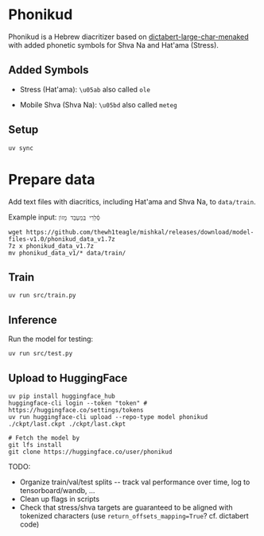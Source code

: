 # Phonikud

Phonikud is a Hebrew diacritizer based on [dictabert-large-char-menaked](https://huggingface.co/dicta-il/dictabert-large-char-menaked) with added phonetic symbols for Shva Na and Hat'ama (Stress).

## Added Symbols

- Stress (Hat'ama): `\u05ab` also called `ole`

- Mobile Shva (Shva Na): `\u05bd` also called `meteg`

## Setup

```console
uv sync
```

#  Prepare data

Add text files with diacritics, including Hat'ama and Shva Na, to `data/train`.

Example input: `סֵ֫לֵרִי בְּֽמַעְבַּד מָזוֹן`

```console
wget https://github.com/thewh1teagle/mishkal/releases/download/model-files-v1.0/phonikud_data_v1.7z
7z x phonikud_data_v1.7z
mv phonikud_data_v1/* data/train/
```

## Train

```console
uv run src/train.py
```

## Inference

Run the model for testing:

```console
uv run src/test.py
```

## Upload to HuggingFace

```console
uv pip install huggingface_hub
huggingface-cli login --token "token" # https://huggingface.co/settings/tokens 
uv run huggingface-cli upload --repo-type model phonikud ./ckpt/last.ckpt ./ckpt/last.ckpt

# Fetch the model by
git lfs install
git clone https://huggingface.co/user/phonikud
```

TODO:
* Organize train/val/test splits -- track val performance over time, log to tensorboard/wandb, ...
* Clean up flags in scripts
* Check that stress/shva targets are guaranteed to be aligned with tokenized characters (use `return_offsets_mapping=True`? cf. dictabert code)